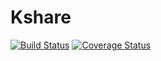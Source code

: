 # Kshare
[![Build Status](https://secure.travis-ci.org/giangdhwhtbr/Kshare.png?branch=master)](https://travis-ci.org/giangdhwhtbr/Kshare)
[![Coverage Status](https://coveralls.io/repos/giangdhwhtbr/Kshare/badge.svg?branch=master)](https://coveralls.io/r/giangdhwhtbr/Kshare/?branch=master)
